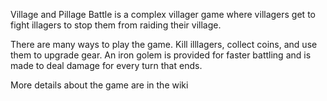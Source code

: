 Village and Pillage Battle is a complex villager game where villagers get to fight illagers to stop them from raiding their village.

There are many ways to play the game. Kill illlagers, collect coins, and use them to upgrade gear. An iron golem is provided for faster battling and is made to deal damage for every turn that ends.

More details about the game are in the wiki
